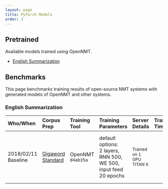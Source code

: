 ```yaml
---
layout: page
title: PyTorch Models
order: 3
---
```


## Pretrained


Available models trained using OpenNMT.

* [English Summarization](https://lstm.seas.harvard.edu/latex/opennmt-py-models/model_acc_51.33_ppl_12.74_e20.pt)

## Benchmarks

This page benchmarks training results of open-source NMT systems with generated models of OpenNMT and other systems.

### English Summarization

| Who/When      | Corpus Prep     | Training Tool | Training Parameters | Server Details | Training Time/Memory | Scores | Model |
|:------------- |:--------------- |:-------------|:-------------------|:---------------|:-------------|:------|:-----|
| 2018/02/11<br>Baseline | [Gigaword Standard](https://github.com/harvardnlp/sent-summary) | OpenNMT `d4ab35a` | default options:<br>2 layers, RNN 500, WE 500, input feed<br>20 epochs | <small>Trained on 1 GPU TITAN X  |  | Gigaword F-Score R1: 33.60 R2: 16.29 RL: 31.45  | 331MB [here](http://lstm.seas.harvard.edu/latex/opennmt-py-models/model_acc_51.33_ppl_12.74_e20.pt) |
